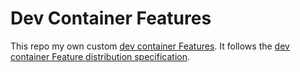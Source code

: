 # Dev Container Features

This repo my own custom [dev container Features](https://containers.dev/implementors/features/). It follows the [dev container Feature distribution specification](https://containers.dev/implementors/features-distribution/).  